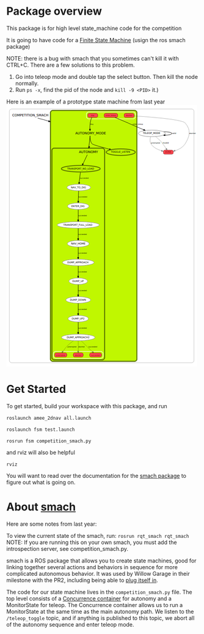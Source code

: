 # Package overview

This package is for high level state_machine code for the competition


It is going to have code for a [Finite State Machine][fsm] (usign the ros smach 
package)


NOTE: there is a bug with smach that you sometimes can't kill it with CTRL+C. 
There are a few solutions to this problem.

1. Go into teleop mode and double tap the select button.  Then kill the node 
normally.
1. Run `ps -x`, find the pid of the node and `kill -9 <PID>` it.)


Here is an example of a prototype state machine from last year
![smach demo](./smach_proto.png)

# Get Started


To get started, build your workspace with this package, and run

```
roslaunch amee_2dnav all.launch 
```

```
roslaunch fsm test.launch
```

```
rosrun fsm competition_smach.py
```

and rviz will also be helpful 

```
rviz
```



You will want to read over the documentation for the [smach package][smach] to figure 
out what is going on.


# About [smach]

Here are some notes from last year:

To view the current state of the smach, run:
`rosrun rqt_smach rqt_smach`
NOTE: If you are running this on your own smach, you must add the
introspection server, see competition_smach.py.

smach is a ROS package that allows you to create state machines, good for
linking together several actions and behaviors in sequence for more complicated
autonomous behavior.  It was used by Willow Garage in their milestone with the
PR2, including being able to [plug itself in][pr2_plugs].

The code for our state machine lives in the `competition_smach.py` file.  The
top level consists of a [Concurrence container][conc] for autonomy and a MonitorState
for teleop.  The Concurrence container allows us to run a MonitorState at the
same time as the main autonomy path.  We listen to the `/teleop_toggle` topic,
and if anything is published to this topic, we abort all of the autonomy
sequence and enter teleop mode.


[ros_action]: http://wiki.ros.org/actionlib
[conc]: http://wiki.ros.org/smach/Tutorials/Concurrence%20container
[smach]: http://wiki.ros.org/smach
[pr2_plugs]: https://github.com/PR2/pr2_plugs
[move_base]: http://wiki.ros.org/move_base
[fsm]: https://en.wikipedia.org/wiki/Finite-state_machine
